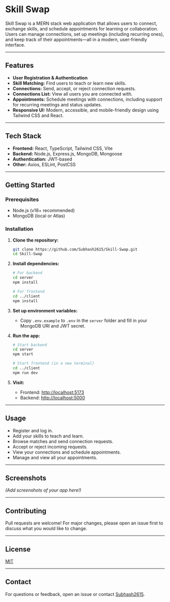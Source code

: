 # Skill Swap

Skill Swap is a MERN stack web application that allows users to connect, exchange skills, and schedule appointments for learning or collaboration. Users can manage connections, set up meetings (including recurring ones), and keep track of their appointments—all in a modern, user-friendly interface.

---

## Features

- **User Registration & Authentication**
- **Skill Matching:** Find users to teach or learn new skills.
- **Connections:** Send, accept, or reject connection requests.
- **Connections List:** View all users you are connected with.
- **Appointments:** Schedule meetings with connections, including support for recurring meetings and status updates.
- **Responsive UI:** Modern, accessible, and mobile-friendly design using Tailwind CSS and React.

---

## Tech Stack

- **Frontend:** React, TypeScript, Tailwind CSS, Vite
- **Backend:** Node.js, Express.js, MongoDB, Mongoose
- **Authentication:** JWT-based
- **Other:** Axios, ESLint, PostCSS

---

## Getting Started

### Prerequisites

- Node.js (v18+ recommended)
- MongoDB (local or Atlas)

### Installation

1. **Clone the repository:**

   ```bash
   git clone https://github.com/Subhash2615/Skill-Swap.git
   cd Skill-Swap
   ```

2. **Install dependencies:**

   ```bash
   # For backend
   cd server
   npm install

   # For frontend
   cd ../client
   npm install
   ```

3. **Set up environment variables:**

   - Copy `.env.example` to `.env` in the `server` folder and fill in your MongoDB URI and JWT secret.

4. **Run the app:**

   ```bash
   # Start backend
   cd server
   npm start

   # Start frontend (in a new terminal)
   cd ../client
   npm run dev
   ```

5. **Visit:**
   - Frontend: [http://localhost:5173](http://localhost:5173)
   - Backend: [http://localhost:5000](http://localhost:5000)

---

## Usage

- Register and log in.
- Add your skills to teach and learn.
- Browse matches and send connection requests.
- Accept or reject incoming requests.
- View your connections and schedule appointments.
- Manage and view all your appointments.

---

## Screenshots

_(Add screenshots of your app here!)_

---

## Contributing

Pull requests are welcome! For major changes, please open an issue first to discuss what you would like to change.

---

## License

[MIT](LICENSE)

---

## Contact

For questions or feedback, open an issue or contact [Subhash2615](https://github.com/Subhash2615).
